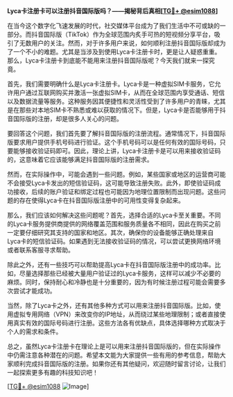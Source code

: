 **Lyca卡注册卡可以注册抖音国际版吗？——揭秘背后真相[[TG💪+ @esim1088](https://t.me/s/esim1088)]**

在当今这个数字化飞速发展的时代，社交媒体平台成为了我们生活中不可或缺的一部分。而抖音国际版（TikTok）作为全球范围内炙手可热的短视频分享平台，吸引了无数用户的关注。然而，对于许多用户来说，如何顺利注册抖音国际版却成为了一个不小的难题。尤其是当涉及到使用Lyca卡注册卡时，更是让人疑惑重重。那么，Lyca卡注册卡到底能不能用来注册抖音国际版呢？今天我们就来一探究竟。

首先，我们需要明确什么是Lyca卡注册卡。Lyca卡是一种虚拟SIM卡服务，它允许用户通过互联网购买并激活一张虚拟SIM卡，从而在全球范围内享受通话、短信以及数据流量等服务。这种服务因其便捷性和灵活性受到了许多用户的青睐，尤其是在那些对本地SIM卡不熟悉或难以获取的情况下。但是，Lyca卡是否能够用于抖音国际版的注册，却是很多人关心的问题。

要回答这个问题，我们首先要了解抖音国际版的注册流程。通常情况下，抖音国际版要求用户提供手机号码进行验证。这个手机号码可以是任何有效的国际号码，只要能够接收验证码即可。因此，理论上讲，Lyca卡注册卡是可以用来接收验证码的，这意味着它应该能够满足抖音国际版的注册需求。

然而，在实际操作中，可能会遇到一些问题。例如，某些国家或地区的运营商可能不会接受Lyca卡发出的短信验证码，这可能导致注册失败。此外，即使验证码成功接收，后续的账户验证和绑定过程也可能因为地理位置限制而出现问题。这些问题的存在使得Lyca卡在抖音国际版注册中的可用性变得复杂起来。

那么，我们应该如何解决这些问题呢？首先，选择合适的Lyca卡至关重要。不同的Lyca卡服务提供商提供的网络覆盖范围和服务质量各不相同，因此在购买之前一定要仔细研究其支持的国家和地区。其次，确保你的设备能够正确处理来自Lyca卡的短信验证码。如果遇到无法接收验证码的情况，可以尝试更换网络环境或者联系客服寻求帮助。

除此之外，还有一些技巧可以帮助提高Lyca卡在抖音国际版注册中的成功率。比如，尽量选择那些已经被大量用户验证过的Lyca卡服务，这样可以减少不必要的麻烦。同时，保持耐心和冷静也是十分重要的，因为有时候注册过程可能会需要多次尝试才能成功。

当然，除了Lyca卡之外，还有其他多种方式可以用来注册抖音国际版。比如，使用虚拟专用网络（VPN）来改变你的IP地址，从而绕过某些地理限制；或者直接使用真实有效的国际号码进行注册。这些方法各有优缺点，具体选择哪种方式取决于个人的需求和条件。

总之，虽然Lyca卡注册卡在理论上是可以用来注册抖音国际版的，但在实际操作中仍需注意各种潜在的问题。希望本文能为大家提供一些有用的参考信息，帮助大家顺利完成抖音国际版的注册。如果你还有其他疑问，欢迎随时留言讨论，让我们一起探索更多有趣的科技知识吧！

[[TG💪+ @esim1088](https://t.me/s/esim1088) ![Image](https://i.postimg.cc/4NQfJmqS/Snipaste-2025-05-13-00-14-12.png)]